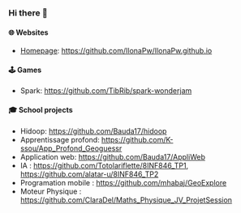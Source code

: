 ### Hi there 👋


#### 🌐 Websites
* [Homepage](https://ilonapw.github.io/): https://github.com/IlonaPw/IlonaPw.github.io 


#### 🕹 Games
* Spark: https://github.com/TibRib/spark-wonderjam

#### 🎓 School projects
* Hidoop: https://github.com/Bauda17/hidoop
* Apprentissage profond:  https://github.com/K-ssou/App_Profond_Geoguessr
* Application web: https://github.com/Bauda17/AppliWeb
* IA : https://github.com/Totolariflette/8INF846_TP1, https://github.com/alatar-u/8INF846_TP2
* Programation mobile : https://github.com/mhabaj/GeoExplore
* Moteur Physique : https://github.com/ClaraDel/Maths_Physique_JV_ProjetSession
<!--
**IlonaPw/IlonaPw** is a ✨ _special_ ✨ repository because its `README.md` (this file) appears on your GitHub profile.

Here are some ideas to get you started:

- 🔭 I’m currently working on ...
- 🌱 I’m currently learning ...
- 👯 I’m looking to collaborate on ...
- 🤔 I’m looking for help with ...
- 💬 Ask me about ...
- 📫 How to reach me: ...
- 😄 Pronouns: ...
- ⚡ Fun fact: ...
-->
